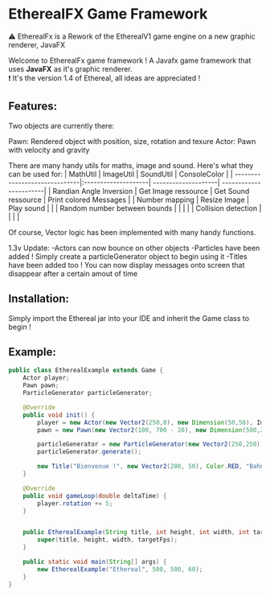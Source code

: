 # EtherealFX Game Framework

⚠️ EtherealFx is a Rework of the EtherealV1 game engine on a new graphic renderer, JavaFX

Welcome to EtherealFx game framework ! A Javafx game framework that uses **JavaFX** as it's graphic renderer.\
❗ It's the version 1.4 of Ethereal, all ideas are appreciated !

## Features: 
Two objects are currently there:

Pawn: Rendered object with position, size, rotation and texure
Actor: Pawn with velocity and gravity

There are many handy utils for maths, image and sound. Here's what they can be used for:
| MathUtil                      | ImageUtil           | SoundUtil           |  ConsoleColor           |
| ------------------------------|:--------------------| --------------------|  -----------------------|
| Randian Angle Inversion       | Get Image ressource | Get Sound ressource |  Print colored Messages |
| Number mapping                | Resize Image        | Play sound          |                         |
| Random number between bounds  |                     |                     |                         |
| Collision detection           |                     |                     |                         |

Of course, Vector logic has been implemented with many handy functions.

1.3v Update: 
-Actors can now bounce on other objects
-Particles have been added ! Simply create a particleGenerator object to begin using it
-Titles have been added too ! You can now display messages onto screen that disappear after a certain amout of time

## Installation:

Simply import the Ethereal jar into your IDE and inherit the Game class to begin !

## Example:

```java
public class EtherealExample extends Game {
    Actor player;
    Pawn pawn;
    ParticleGenerator particleGenerator;

    @Override
    public void init() {
        player = new Actor(new Vector2(250,0), new Dimension(50,50), ImageUtil.getImageRessource("Placeholder.png", this.getClass()), "player", 2, true, true);
        pawn = new Pawn(new Vector2(100, 700 - 20), new Dimension(500,20), ImageUtil.getImageRessource("Placeholder.png", this.getClass()), "pawn", 1);

        particleGenerator = new ParticleGenerator(new Vector2(250,250), new Dimension(10,10), ImageUtil.getImageRessource("Placeholder.png", this.getClass()), true, 20, 10, 1, 5, 5000);
        particleGenerator.generate();

        new Title("Bienvenue !", new Vector2(200, 50), Color.RED, "Bahnschrift", 50, 2000);
    }

    @Override
    public void gameLoop(double deltaTime) {
        player.rotation += 5;
    }


    public EtherealExample(String title, int height, int width, int targetFps) {
        super(title, height, width, targetFps);
    }

    public static void main(String[] args) {
        new EtherealExample("Ethereal", 500, 500, 60);
    }
}
```
